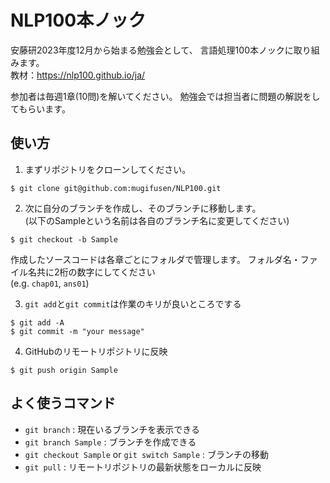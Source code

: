 # NLP100本ノック
安藤研2023年度12月から始まる勉強会として、
言語処理100本ノックに取り組みます。 \
教材：https://nlp100.github.io/ja/

参加者は毎週1章(10問)を解いてください。
勉強会では担当者に問題の解説をしてもらいます。

## 使い方
1. まずリポジトリをクローンしてください。
```
$ git clone git@github.com:mugifusen/NLP100.git
```

2. 次に自分のブランチを作成し、そのブランチに移動します。\
(以下のSampleという名前は各自のブランチ名に変更してください)
```
$ git checkout -b Sample 
```

作成したソースコードは各章ごとにフォルダで管理します。
フォルダ名・ファイル名共に2桁の数字にしてください \
(e.g. `chap01`, `ans01`)

3. `git add`と`git commit`は作業のキリが良いところでする
```
$ git add -A
$ git commit -m "your message"
```

4. GitHubのリモートリポジトリに反映
```
$ git push origin Sample
```

## よく使うコマンド
- `git branch` : 現在いるブランチを表示できる
- `git branch Sample` : ブランチを作成できる
- `git checkout Sample` or `git switch Sample` : ブランチの移動
- `git pull` : リモートリポジトリの最新状態をローカルに反映